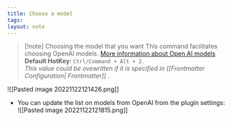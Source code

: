 ```yaml
---
title: Choose a model
tags: 
layout: note 
---
```

> [!note] Choosing the model that you want
> This command facilitates choosing OpenAI models. [More information about Open AI models](https://beta.openai.com/docs/models/overview)
> **Default HotKey**: `Ctrl/Command + Alt + 2`.    
> *This value could be ovewritten if it is specified in [[Frontmatter Configuration| Frontmatter]]* .


![[Pasted image 20221122121426.png]]


- You can update the list on models from OpenAI from the plugin settings: 
![[Pasted image 20221122121815.png]]